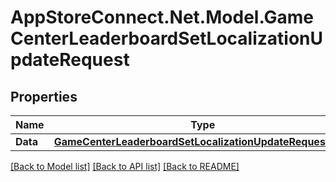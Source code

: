 # AppStoreConnect.Net.Model.GameCenterLeaderboardSetLocalizationUpdateRequest

## Properties

Name | Type | Description | Notes
------------ | ------------- | ------------- | -------------
**Data** | [**GameCenterLeaderboardSetLocalizationUpdateRequestData**](GameCenterLeaderboardSetLocalizationUpdateRequestData.md) |  | 

[[Back to Model list]](../README.md#documentation-for-models) [[Back to API list]](../README.md#documentation-for-api-endpoints) [[Back to README]](../README.md)

